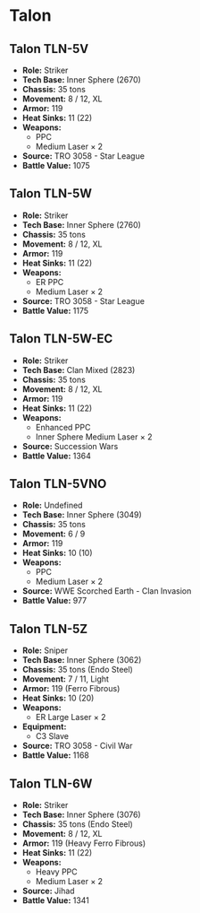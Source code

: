 # Talon
## Talon TLN-5V
- **Role:** Striker
- **Tech Base:** Inner Sphere (2670)
- **Chassis:** 35 tons
- **Movement:** 8 / 12, XL
- **Armor:** 119
- **Heat Sinks:** 11 (22)
- **Weapons:**
  - PPC
  - Medium Laser × 2
- **Source:** TRO 3058 - Star League
- **Battle Value:** 1075

## Talon TLN-5W
- **Role:** Striker
- **Tech Base:** Inner Sphere (2760)
- **Chassis:** 35 tons
- **Movement:** 8 / 12, XL
- **Armor:** 119
- **Heat Sinks:** 11 (22)
- **Weapons:**
  - ER PPC
  - Medium Laser × 2
- **Source:** TRO 3058 - Star League
- **Battle Value:** 1175

## Talon TLN-5W-EC
- **Role:** Striker
- **Tech Base:** Clan Mixed (2823)
- **Chassis:** 35 tons
- **Movement:** 8 / 12, XL
- **Armor:** 119
- **Heat Sinks:** 11 (22)
- **Weapons:**
  - Enhanced PPC
  - Inner Sphere Medium Laser × 2
- **Source:** Succession Wars
- **Battle Value:** 1364

## Talon TLN-5VNO
- **Role:** Undefined
- **Tech Base:** Inner Sphere (3049)
- **Chassis:** 35 tons
- **Movement:** 6 / 9
- **Armor:** 119
- **Heat Sinks:** 10 (10)
- **Weapons:**
  - PPC
  - Medium Laser × 2
- **Source:** WWE Scorched Earth - Clan Invasion
- **Battle Value:** 977

## Talon TLN-5Z
- **Role:** Sniper
- **Tech Base:** Inner Sphere (3062)
- **Chassis:** 35 tons (Endo Steel)
- **Movement:** 7 / 11, Light
- **Armor:** 119 (Ferro Fibrous)
- **Heat Sinks:** 10 (20)
- **Weapons:**
  - ER Large Laser × 2
- **Equipment:**
  - C3 Slave
- **Source:** TRO 3058 - Civil War
- **Battle Value:** 1168

## Talon TLN-6W
- **Role:** Striker
- **Tech Base:** Inner Sphere (3076)
- **Chassis:** 35 tons (Endo Steel)
- **Movement:** 8 / 12, XL
- **Armor:** 119 (Heavy Ferro Fibrous)
- **Heat Sinks:** 11 (22)
- **Weapons:**
  - Heavy PPC
  - Medium Laser × 2
- **Source:** Jihad
- **Battle Value:** 1341

